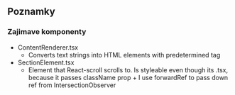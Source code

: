 ## Poznamky

### Zajimave komponenty

- ContentRenderer.tsx
  - Converts text strings into HTML elements with predetermined tag
- SectionElement.tsx
  - Element that React-scroll scrolls to. Is styleable even though its .tsx, because it passes className prop + I use forwardRef to pass down ref from IntersectionObserver
